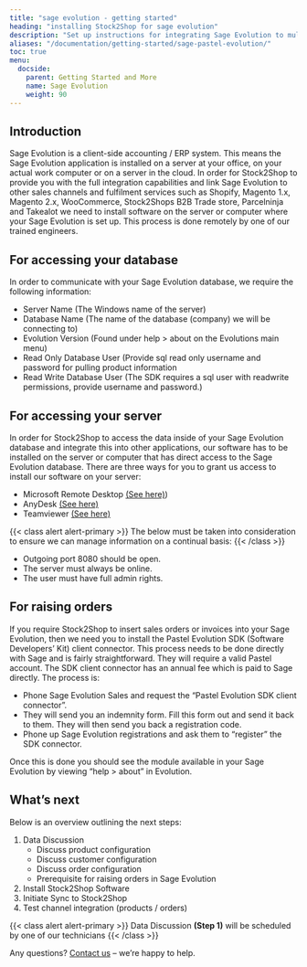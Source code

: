 ```yaml
---
title: "sage evolution - getting started"
heading: "installing Stock2Shop for sage evolution"
description: "Set up instructions for integrating Sage Evolution to multiple systems, such as Magento, Shopify, WooCommerce and your B2B trade store. Step by step instructions from Stock2Shop on how to integrate your applications for maximum efficiency. Find out more!"
aliases: "/documentation/getting-started/sage-pastel-evolution/"
toc: true
menu:
  docside:
    parent: Getting Started and More
    name: Sage Evolution
    weight: 90
---
```


## Introduction
Sage Evolution is a client-side accounting / ERP system. This means the Sage Evolution application is installed on a server at your office, on your actual work computer or on a server in the cloud. In order for Stock2Shop to provide you with the full integration capabilities and link Sage Evolution to other sales channels and fulfilment services such as Shopify, Magento 1.x, Magento 2.x, WooCommerce, Stock2Shops B2B Trade store, Parcelninja and Takealot we need to install software on the server or computer where your Sage Evolution is set up. This process is done remotely by one of our trained engineers.

## For accessing your database
In order to communicate with your Sage Evolution database, we require the following information:

- Server Name (The Windows name of the server)
- Database Name (The name of the database (company) we will be connecting to)
- Evolution Version (Found under help > about on the Evolutions main menu)
- Read Only Database User (Provide sql read only username and password for pulling product information
- Read Write Database User (The SDK requires a sql user with readwrite permissions, provide username and password.)

## For accessing your server
In order for Stock2Shop to access the data inside of your Sage Evolution database and integrate this into other applications, our software has to be installed on the server or computer that has direct access to the Sage Evolution database. There are three ways for you to grant us access to install our software on your server:

- Microsoft Remote Desktop [(See here)](https://support.microsoft.com/en-za/help/17463/windows-7-connect-to-another-computer-remote-desktop-connection))
- AnyDesk [(See here)](https://anydesk.com/en/downloads/)
- Teamviewer [(See here)](https://www.teamviewer.com/en/)

{{< class alert alert-primary >}}
The below must be taken into consideration to ensure we can manage information on a continual basis:
{{< /class >}}

- Outgoing port 8080 should be open.
- The server must always be online.
- The user must have full admin rights.

## For raising orders

If you require Stock2Shop to insert sales orders or invoices into your Sage Evolution, then we need you to install the Pastel Evolution SDK (Software Developers’ Kit) client connector. This process needs to be done directly with Sage and is fairly straightforward. They will require a valid Pastel account. The SDK client connector has an annual fee which is paid to Sage directly. The process is:

- Phone Sage Evolution Sales and request the “Pastel Evolution SDK client connector”.
- They will send you an indemnity form. Fill this form out and send it back to them. They will then send you back a registration code.
- Phone up Sage Evolution registrations and ask them to “register” the SDK connector.

Once this is done you should see the module available in your Sage Evolution by viewing “help > about” in Evolution.

## What’s next
Below is an overview outlining the next steps:

1. Data Discussion
    - Discuss product configuration
    - Discuss customer configuration
    - Discuss order configuration
    - Prerequisite for raising orders in Sage Evolution
2. Install Stock2Shop Software
3. Initiate Sync to Stock2Shop
4. Test channel integration (products / orders)

{{< class alert alert-primary >}}
Data Discussion **(Step 1)** will be scheduled by one of our technicians
{{< /class >}}

Any questions? [Contact us](/contact-us) – we’re happy to help.